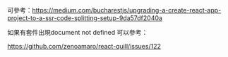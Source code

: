 可參考：https://medium.com/bucharestjs/upgrading-a-create-react-app-project-to-a-ssr-code-splitting-setup-9da57df2040a



如果有套件出現document not defined 可以參考：

https://github.com/zenoamaro/react-quill/issues/122

